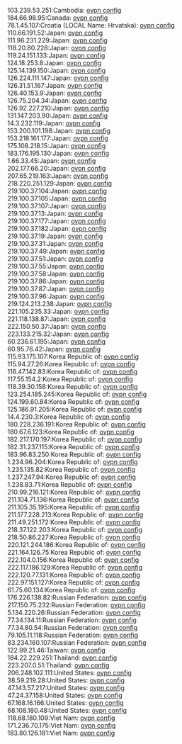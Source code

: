 103.239.53.251:Cambodia: [ovpn config](vpn/103_239_53_251.ovpn)  
184.66.98.95:Canada: [ovpn config](vpn/184_66_98_95.ovpn)  
78.1.45.107:Croatia (LOCAL Name: Hrvatska): [ovpn config](vpn/78_1_45_107.ovpn)  
110.66.191.52:Japan: [ovpn config](vpn/110_66_191_52.ovpn)  
111.96.231.229:Japan: [ovpn config](vpn/111_96_231_229.ovpn)  
118.20.80.228:Japan: [ovpn config](vpn/118_20_80_228.ovpn)  
119.24.151.133:Japan: [ovpn config](vpn/119_24_151_133.ovpn)  
124.18.253.8:Japan: [ovpn config](vpn/124_18_253_8.ovpn)  
125.14.139.150:Japan: [ovpn config](vpn/125_14_139_150.ovpn)  
126.224.111.147:Japan: [ovpn config](vpn/126_224_111_147.ovpn)  
126.31.51.167:Japan: [ovpn config](vpn/126_31_51_167.ovpn)  
126.40.153.9:Japan: [ovpn config](vpn/126_40_153_9.ovpn)  
126.75.204.34:Japan: [ovpn config](vpn/126_75_204_34.ovpn)  
126.92.227.210:Japan: [ovpn config](vpn/126_92_227_210.ovpn)  
131.147.203.90:Japan: [ovpn config](vpn/131_147_203_90.ovpn)  
14.3.232.119:Japan: [ovpn config](vpn/14_3_232_119.ovpn)  
153.200.101.198:Japan: [ovpn config](vpn/153_200_101_198.ovpn)  
153.218.161.177:Japan: [ovpn config](vpn/153_218_161_177.ovpn)  
175.108.218.15:Japan: [ovpn config](vpn/175_108_218_15.ovpn)  
183.176.195.130:Japan: [ovpn config](vpn/183_176_195_130.ovpn)  
1.66.33.45:Japan: [ovpn config](vpn/1_66_33_45.ovpn)  
202.177.66.20:Japan: [ovpn config](vpn/202_177_66_20.ovpn)  
207.65.219.163:Japan: [ovpn config](vpn/207_65_219_163.ovpn)  
218.220.251.129:Japan: [ovpn config](vpn/218_220_251_129.ovpn)  
219.100.37.104:Japan: [ovpn config](vpn/219_100_37_104.ovpn)  
219.100.37.105:Japan: [ovpn config](vpn/219_100_37_105.ovpn)  
219.100.37.107:Japan: [ovpn config](vpn/219_100_37_107.ovpn)  
219.100.37.13:Japan: [ovpn config](vpn/219_100_37_13.ovpn)  
219.100.37.177:Japan: [ovpn config](vpn/219_100_37_177.ovpn)  
219.100.37.182:Japan: [ovpn config](vpn/219_100_37_182.ovpn)  
219.100.37.19:Japan: [ovpn config](vpn/219_100_37_19.ovpn)  
219.100.37.31:Japan: [ovpn config](vpn/219_100_37_31.ovpn)  
219.100.37.49:Japan: [ovpn config](vpn/219_100_37_49.ovpn)  
219.100.37.51:Japan: [ovpn config](vpn/219_100_37_51.ovpn)  
219.100.37.55:Japan: [ovpn config](vpn/219_100_37_55.ovpn)  
219.100.37.58:Japan: [ovpn config](vpn/219_100_37_58.ovpn)  
219.100.37.86:Japan: [ovpn config](vpn/219_100_37_86.ovpn)  
219.100.37.87:Japan: [ovpn config](vpn/219_100_37_87.ovpn)  
219.100.37.96:Japan: [ovpn config](vpn/219_100_37_96.ovpn)  
219.124.213.238:Japan: [ovpn config](vpn/219_124_213_238.ovpn)  
221.105.235.33:Japan: [ovpn config](vpn/221_105_235_33.ovpn)  
221.118.138.87:Japan: [ovpn config](vpn/221_118_138_87.ovpn)  
222.150.50.37:Japan: [ovpn config](vpn/222_150_50_37.ovpn)  
223.133.215.32:Japan: [ovpn config](vpn/223_133_215_32.ovpn)  
60.236.61.195:Japan: [ovpn config](vpn/60_236_61_195.ovpn)  
60.95.76.42:Japan: [ovpn config](vpn/60_95_76_42.ovpn)  
115.93.175.107:Korea Republic of: [ovpn config](vpn/115_93_175_107.ovpn)  
115.94.27.26:Korea Republic of: [ovpn config](vpn/115_94_27_26.ovpn)  
116.47.142.83:Korea Republic of: [ovpn config](vpn/116_47_142_83.ovpn)  
117.55.154.2:Korea Republic of: [ovpn config](vpn/117_55_154_2.ovpn)  
118.39.30.158:Korea Republic of: [ovpn config](vpn/118_39_30_158.ovpn)  
123.254.185.245:Korea Republic of: [ovpn config](vpn/123_254_185_245.ovpn)  
124.199.60.84:Korea Republic of: [ovpn config](vpn/124_199_60_84.ovpn)  
125.186.91.205:Korea Republic of: [ovpn config](vpn/125_186_91_205.ovpn)  
14.4.230.3:Korea Republic of: [ovpn config](vpn/14_4_230_3.ovpn)  
180.228.236.191:Korea Republic of: [ovpn config](vpn/180_228_236_191.ovpn)  
180.67.6.123:Korea Republic of: [ovpn config](vpn/180_67_6_123.ovpn)  
182.217.170.197:Korea Republic of: [ovpn config](vpn/182_217_170_197.ovpn)  
182.31.237.115:Korea Republic of: [ovpn config](vpn/182_31_237_115.ovpn)  
183.96.83.250:Korea Republic of: [ovpn config](vpn/183_96_83_250.ovpn)  
1.234.96.204:Korea Republic of: [ovpn config](vpn/1_234_96_204.ovpn)  
1.235.135.82:Korea Republic of: [ovpn config](vpn/1_235_135_82.ovpn)  
1.237.247.94:Korea Republic of: [ovpn config](vpn/1_237_247_94.ovpn)  
1.238.83.71:Korea Republic of: [ovpn config](vpn/1_238_83_71.ovpn)  
210.99.216.121:Korea Republic of: [ovpn config](vpn/210_99_216_121.ovpn)  
211.104.71.136:Korea Republic of: [ovpn config](vpn/211_104_71_136.ovpn)  
211.105.35.195:Korea Republic of: [ovpn config](vpn/211_105_35_195.ovpn)  
211.177.228.213:Korea Republic of: [ovpn config](vpn/211_177_228_213.ovpn)  
211.49.251.172:Korea Republic of: [ovpn config](vpn/211_49_251_172.ovpn)  
218.37.122.203:Korea Republic of: [ovpn config](vpn/218_37_122_203.ovpn)  
218.50.86.227:Korea Republic of: [ovpn config](vpn/218_50_86_227.ovpn)  
220.121.244.186:Korea Republic of: [ovpn config](vpn/220_121_244_186.ovpn)  
221.164.126.75:Korea Republic of: [ovpn config](vpn/221_164_126_75.ovpn)  
222.104.0.156:Korea Republic of: [ovpn config](vpn/222_104_0_156.ovpn)  
222.117.186.129:Korea Republic of: [ovpn config](vpn/222_117_186_129.ovpn)  
222.120.77.131:Korea Republic of: [ovpn config](vpn/222_120_77_131.ovpn)  
222.97.151.127:Korea Republic of: [ovpn config](vpn/222_97_151_127.ovpn)  
61.75.60.134:Korea Republic of: [ovpn config](vpn/61_75_60_134.ovpn)  
176.226.138.82:Russian Federation: [ovpn config](vpn/176_226_138_82.ovpn)  
217.150.75.232:Russian Federation: [ovpn config](vpn/217_150_75_232.ovpn)  
5.134.220.26:Russian Federation: [ovpn config](vpn/5_134_220_26.ovpn)  
77.34.134.11:Russian Federation: [ovpn config](vpn/77_34_134_11.ovpn)  
77.34.80.54:Russian Federation: [ovpn config](vpn/77_34_80_54.ovpn)  
79.105.11.118:Russian Federation: [ovpn config](vpn/79_105_11_118.ovpn)  
83.234.160.107:Russian Federation: [ovpn config](vpn/83_234_160_107.ovpn)  
122.99.21.46:Taiwan: [ovpn config](vpn/122_99_21_46.ovpn)  
184.22.229.251:Thailand: [ovpn config](vpn/184_22_229_251.ovpn)  
223.207.0.51:Thailand: [ovpn config](vpn/223_207_0_51.ovpn)  
206.248.102.111:United States: [ovpn config](vpn/206_248_102_111.ovpn)  
38.59.219.28:United States: [ovpn config](vpn/38_59_219_28.ovpn)  
47.143.57.217:United States: [ovpn config](vpn/47_143_57_217.ovpn)  
47.24.37.158:United States: [ovpn config](vpn/47_24_37_158.ovpn)  
67.168.16.166:United States: [ovpn config](vpn/67_168_16_166.ovpn)  
68.108.180.48:United States: [ovpn config](vpn/68_108_180_48.ovpn)  
118.68.180.109:Viet Nam: [ovpn config](vpn/118_68_180_109.ovpn)  
171.236.70.175:Viet Nam: [ovpn config](vpn/171_236_70_175.ovpn)  
183.80.126.181:Viet Nam: [ovpn config](vpn/183_80_126_181.ovpn)  
